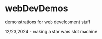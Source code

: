 # webDevDemos
demonstrations for web development stuff

12/23/2024 - making a star wars slot machine
